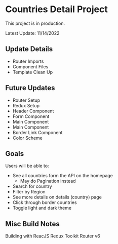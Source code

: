 # Countries Detail Project

This project is in production.

Latest Update: 11/14/2022

## Update Details
- Router Imports
- Component Files
- Template Clean Up

## Future Updates
- Router Setup
- Redux Setup
- Header Component
- Form Component
- Main Component <Home />
- Main Component <Country />
- Border Link Component 
- Color Scheme

## Goals
Users will be able to:
- See all countries form the API on the homepage
  - May do Pagination instead
- Search for country
- Filter by Region
- See more details on details (country) page
- Click through border countries
- Toggle light and dark theme

## Misc Build Notes
Building with ReacJS
Redux Toolkit
Router v6